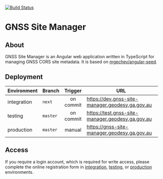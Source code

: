 [![Build Status](https://travis-ci.org/GeoscienceAustralia/GNSS-Site-Manager.svg?branch=master)](https://travis-ci.org/GeoscienceAustralia/GNSS-Site-Manager)

# GNSS Site Manager 

## About

GNSS Site Manager is an Angular web application written in TypeScript for
managing GNSS CORS site metadata. It is based on
[mgechev/angular-seed](https://github.com/mgechev/angular-seed).

## Deployment

| Environment | Branch | Trigger | URL |
| ----------- | ------ | :-----: | --- |
| integration | `next`   | on commit | https://dev.gnss-site-manager.geodesy.ga.gov.au |
| testing     | `master` | on commit | https://test.gnss-site-manager.geodesy.ga.gov.au |
| production  | `master` | manual    | https://gnss-site-manager.geodesy.ga.gov.au |

## Access

If you require a login account, which is required for write access, please complete 
the online registration form in
[integration](https://dev.gnss-site-manager.geodesy.ga.gov.au/userRegistration),
[testing](https://test.gnss-site-manager.geodesy.ga.gov.au/userRegistration), or
[production](https://gnss-site-manager.geodesy.ga.gov.au/userRegistration) environments.
